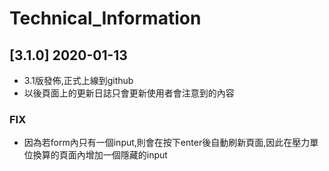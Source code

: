 # Technical_Information

## [3.1.0] 2020-01-13

- 3.1版發佈,正式上線到github
- 以後頁面上的更新日誌只會更新使用者會注意到的內容

### FIX

- 因為若form內只有一個input,則會在按下enter後自動刷新頁面,因此在壓力單位換算的頁面內增加一個隱藏的input
